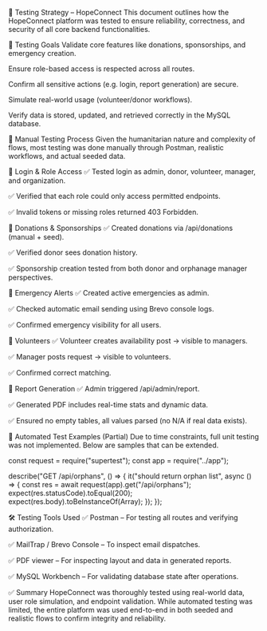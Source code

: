 🧪 Testing Strategy – HopeConnect
This document outlines how the HopeConnect platform was tested to ensure reliability, correctness, and security of all core backend functionalities.

🎯 Testing Goals
Validate core features like donations, sponsorships, and emergency creation.

Ensure role-based access is respected across all routes.

Confirm all sensitive actions (e.g. login, report generation) are secure.

Simulate real-world usage (volunteer/donor workflows).

Verify data is stored, updated, and retrieved correctly in the MySQL database.

🧪 Manual Testing Process
Given the humanitarian nature and complexity of flows, most testing was done manually through Postman, realistic workflows, and actual seeded data.

🔹 Login & Role Access
✅ Tested login as admin, donor, volunteer, manager, and organization.

✅ Verified that each role could only access permitted endpoints.

✅ Invalid tokens or missing roles returned 403 Forbidden.

🔹 Donations & Sponsorships
✅ Created donations via /api/donations (manual + seed).

✅ Verified donor sees donation history.

✅ Sponsorship creation tested from both donor and orphanage manager perspectives.

🔹 Emergency Alerts
✅ Created active emergencies as admin.

✅ Checked automatic email sending using Brevo console logs.

✅ Confirmed emergency visibility for all users.

🔹 Volunteers
✅ Volunteer creates availability post → visible to managers.

✅ Manager posts request → visible to volunteers.

✅ Confirmed correct matching.

🔹 Report Generation
✅ Admin triggered /api/admin/report.

✅ Generated PDF includes real-time stats and dynamic data.

✅ Ensured no empty tables, all values parsed (no N/A if real data exists).

🧪 Automated Test Examples (Partial)
Due to time constraints, full unit testing was not implemented. Below are samples that can be extended.

const request = require("supertest");
const app = require("../app");

describe("GET /api/orphans", () => {
  it("should return orphan list", async () => {
    const res = await request(app).get("/api/orphans");
    expect(res.statusCode).toEqual(200);
    expect(res.body).toBeInstanceOf(Array);
  });
});

🛠️ Testing Tools Used
✅ Postman – For testing all routes and verifying authorization.

✅ MailTrap / Brevo Console – To inspect email dispatches.

✅ PDF viewer – For inspecting layout and data in generated reports.

✅ MySQL Workbench – For validating database state after operations.


✅ Summary
HopeConnect was thoroughly tested using real-world data, user role simulation, and endpoint validation. While automated testing was limited, the entire platform was used end-to-end in both seeded and realistic flows to confirm integrity and reliability.